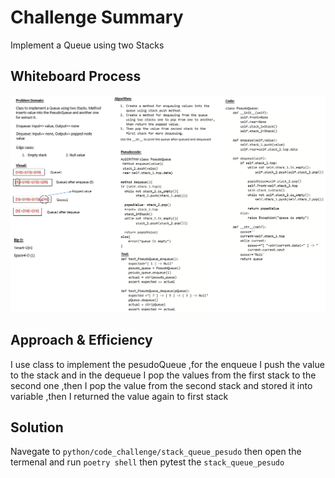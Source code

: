 # Challenge Summary
Implement a Queue using two Stacks

## Whiteboard Process
![stack queue pesudo](stack-queue-pseudo.png)

## Approach & Efficiency
I use class to implement the pesudoQueue ,for the enqueue I push the value to the stack and in the dequeue I pop the values from the first stack to the second one ,then I pop the value from the second stack and stored it into variable ,then I returned the value again to first stack

## Solution
Navegate to `python/code_challenge/stack_queue_pesudo` then open the termenal and run `poetry shell` then pytest the `stack_queue_pesudo`
